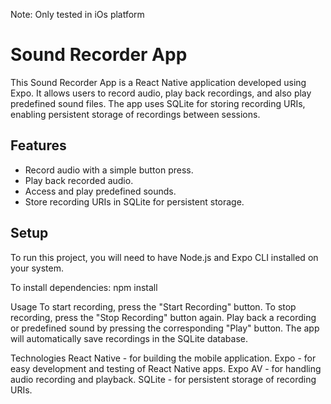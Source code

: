 Note: Only tested in iOs platform

# Sound Recorder App

This Sound Recorder App is a React Native application developed using Expo. It allows users to record audio, play back recordings, and also play predefined sound files. The app uses SQLite for storing recording URIs, enabling persistent storage of recordings between sessions.

## Features

- Record audio with a simple button press.
- Play back recorded audio.
- Access and play predefined sounds.
- Store recording URIs in SQLite for persistent storage.

## Setup

To run this project, you will need to have Node.js and Expo CLI installed on your system.

To install dependencies:
npm install


Usage
To start recording, press the "Start Recording" button.
To stop recording, press the "Stop Recording" button again.
Play back a recording or predefined sound by pressing the corresponding "Play" button.
The app will automatically save recordings in the SQLite database.


Technologies
React Native - for building the mobile application.
Expo - for easy development and testing of React Native apps.
Expo AV - for handling audio recording and playback.
SQLite - for persistent storage of recording URIs.
